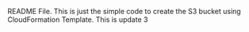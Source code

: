 README File.
This is just the simple code to create the S3 bucket using CloudFormation Template.
This is update 3


